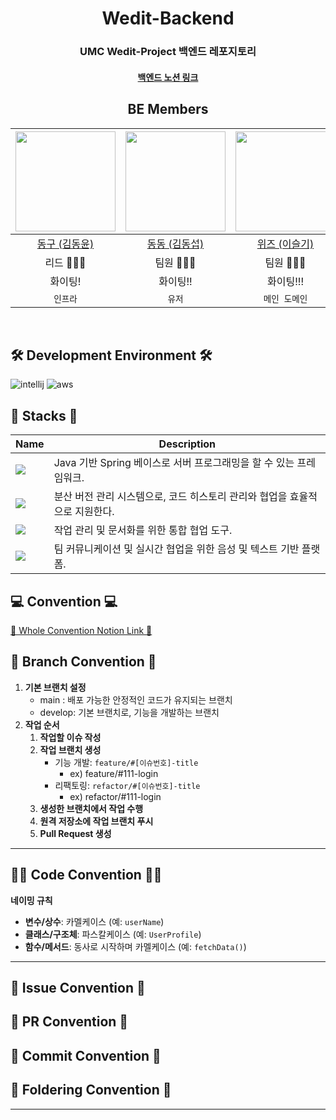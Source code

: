 <div align=center>

# Wedit-Backend

### UMC Wedit-Project 백엔드 레포지토리
#### [백엔드 노션 링크](https://www.notion.so/Spring-16edb6b0994880d7ad84e491d7440f2c)

## BE Members
<img width="160px" src="https://avatars.githubusercontent.com/u/106726806?v=4"/> | <img width="160px" src="https://avatars.githubusercontent.com/u/106726806?v=4"/> | <img width="160px" src="https://avatars.githubusercontent.com/u/106726806?v=4"/> | <img width="160px" src="https://avatars.githubusercontent.com/u/106726806?v=4"/> | 
|:-----:|:-----:|:-----:|:-----:|
|[동구 (김동윤)](https://github.com/dyk-im)|[동동 (김동섭)](https://github.com/dogsub)|[위즈 (이슬기)](https://github.com/leeseulgi0208)|[환이 (최경환)](https://github.com/KyunghwanChoi)|
|리드 👨🏻‍💻|팀원 👨🏻‍💻|팀원 👨🏻‍💻|팀원 👨🏻‍💻|
|화이팅!|화이팅!!|화이팅!!!|화이팅!!!!|
|`인프라`<br/>|`유저`<br/>|`메인 도메인`<br/>|`서브 도메인`<br/>|

</div>
<br/>

## 🛠️ Development Environment 🛠️
![intellij](https://img.shields.io/badge/intellij-000000?style=for-the-badge&logo=intellijidea&logoColor=white)
![aws](https://img.shields.io/badge/aws-FF9900?style=for-the-badge&logo=amazonec2&logoColor=white)

## 🥞 Stacks 🥞
| Name          | Description   |
| ------------  | ------------- |
| <img src="https://img.shields.io/badge/-Springboot-6DB33F?style=flat&logo=springboot&logoColor=white"> | Java 기반 Spring 베이스로 서버 프로그래밍을 할 수 있는 프레임워크.|
| <img src="https://img.shields.io/badge/-Git-F05032?style=flat&logo=git&logoColor=white"> | 분산 버전 관리 시스템으로, 코드 히스토리 관리와 협업을 효율적으로 지원한다.|
| <img src="https://img.shields.io/badge/-Notion-000000?style=flat&logo=notion&logoColor=white"> | 작업 관리 및 문서화를 위한 통합 협업 도구.|
| <img src="https://img.shields.io/badge/-Discord-5865F2?style=flat&logo=discord&logoColor=white"> | 팀 커뮤니케이션 및 실시간 협업을 위한 음성 및 텍스트 기반 플랫폼.|

## 💻 Convention 💻
[🔗 Whole Convention Notion Link 🔗](https://www.notion.so/Spring-16edb6b0994880d7ad84e491d7440f2c)

## 🌲 Branch Convention 🌲
1. **기본 브랜치 설정**
    - main : 배포 가능한 안정적인 코드가 유지되는 브랜치
    - develop: 기본 브랜치로, 기능을 개발하는 브랜치
2. **작업 순서**
    1. **작업할 이슈 작성**
    2. **작업 브랜치 생성**
        - 기능 개발: `feature/#[이슈번호]-title`
            - ex) feature/#111-login
        - 리팩토링: `refactor/#[이슈번호]-title`
            - ex) refactor/#111-login
    3. **생성한 브랜치에서 작업 수행** 
    4. **원격 저장소에 작업 브랜치 푸시** 
    5. **Pull Request 생성**
---
## 🧑‍💻 Code Convention 🧑‍💻
**네이밍 규칙**
- **변수/상수**: 카멜케이스 (예: `userName`)
- **클래스/구조체**: 파스칼케이스 (예: `UserProfile`)
- **함수/메서드**: 동사로 시작하며 카멜케이스 (예: `fetchData()`)

---
## 💬 Issue Convention 💬
## 🫷 PR Convention 🫸
## 🙏 Commit Convention 🙏
## 📁 Foldering Convention 📁
---

